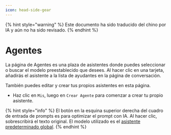 ```yaml
---
icon: head-side-gear
---
```


{% hint style="warning" %}
Este documento ha sido traducido del chino por IA y aún no ha sido revisado.
{% endhint %}

# Agentes

La página de Agentes es una plaza de asistentes donde puedes seleccionar o buscar el modelo preestablecido que desees. Al hacer clic en una tarjeta, añadirás el asistente a la lista de ayudantes en la página de conversación.

También puedes editar y crear tus propios asistentes en esta página.

* Haz clic en `Mis`, luego en `Crear Agente` para comenzar a crear tu propio asistente.

{% hint style="info" %}
El botón en la esquina superior derecha del cuadro de entrada de prompts es para optimizar el prompt con IA. Al hacer clic, sobrescribirá el texto original. El modelo utilizado es el [asistente predeterminado global](broken-reference).
{% endhint %}